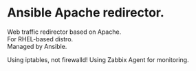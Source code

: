 # Ansible Apache redirector. #


Web traffic redirector based on Apache.  
For RHEL-based distro.  
Managed by Ansible.

Using iptables, not firewalld!
Using Zabbix Agent for monitoring.